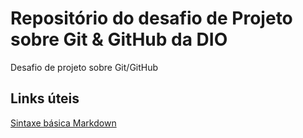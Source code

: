 # Repositório do desafio de Projeto sobre Git & GitHub da DIO
Desafio de projeto sobre Git/GitHub

## Links úteis
[Sintaxe básica Markdown](https://www.markdownguide.org/basic-syntax/)
